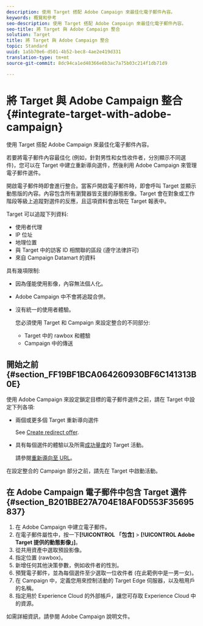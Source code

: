 ```yaml
---
description: 使用 Target 搭配 Adobe Campaign 來最佳化電子郵件內容。
keywords: 概覽和參考
seo-description: 使用 Target 搭配 Adobe Campaign 來最佳化電子郵件內容。
seo-title: 將 Target 與 Adobe Campaign 整合
solution: Target
title: 將 Target 與 Adobe Campaign 整合
topic: Standard
uuid: 1a5b70e6-d501-4b52-bec8-4ae2e419d331
translation-type: tm+mt
source-git-commit: 8dc94ca1ed48366e6b3ac7a75b03c214f1db71d9

---
```



# 將 Target 與 Adobe Campaign 整合{#integrate-target-with-adobe-campaign}

使用 Target 搭配 Adobe Campaign 來最佳化電子郵件內容。

若要將電子郵件內容最佳化 (例如，針對男性和女性收件者，分別顯示不同選件)，您可以在 Target 中建立重新導向選件，然後利用 Adobe Campaign 來管理電子郵件選件。

開啟電子郵件時即會進行整合。當客戶開啟電子郵件時，即會呼叫 Target 並顯示動態版的內容。內容包含所有瀏覽器皆支援的靜態影像。Target 會在對象或工作階段等級上追蹤對選件的反應，且這項資料會出現在 Target 報表中。

Target 可以追蹤下列資料:

* 使用者代理
* IP 位址
* 地理位置
* 與 Target 中的訪客 ID 相關聯的區段 (遵守法律許可)
* 來自 Campaign Datamart 的資料

具有幾項限制:

* 因為僅能使用影像，內容無法個人化。
* Adobe Campaign 中不會將追蹤合併。
* 沒有統一的使用者體驗。

   您必須使用 Target 和 Campaign 來設定整合的不同部分:

   * Target 中的 rawbox 和體驗
   * Campaign 中的傳送

## 開始之前 {#section_FF19BF1BCA064260930BF6C141313B0E}

使用 Adobe Campaign 來設定鎖定目標的電子郵件選件之前，請在 Target 中設定下列各項:

* 兩個或更多個 Target 重新導向選件

   See [Create redirect offer](/help/c-experiences/c-manage-content/offer-redirect.md).
* 具有每個選件的體驗以及所需[成功量度](/help/c-activities/r-success-metrics/success-metrics.md)的 Target 活動。

   請參閱[重新導向至 URL](/help/c-experiences/c-visual-experience-composer/redirect-offer.md)。

在設定整合的 Campaign 部分之前，請先在 Target 中啟動活動。

## 在 Adobe Campaign 電子郵件中包含 Target 選件 {#section_B201BBE27A704E18AF0D553F35695837}

1. 在 Adobe Campaign 中建立電子郵件。
1. 在電子郵件屬性中，按一下&#x200B;**[!UICONTROL 「包含]** &gt; **[!UICONTROL Adobe Target 提供的動態影像」]**。
1. 從共用資產中選取預設影像。
1. 指定位置 (rawbox)。
1. 新增任何其他決策參數，例如收件者的性別。
1. 預覽電子郵件，並為每個選件至少選取一位收件者 (在此範例中是一男一女)。
1. 在 Campaign 中，定義您用來控制活動的 Target Edge 伺服器，以及租用戶的名稱。
1. 指定用於 Experience Cloud 的外部帳戶，讓您可存取 Experience Cloud 中的資源。

如需詳細資訊，請參閱 Adobe Campaign 說明文件。
